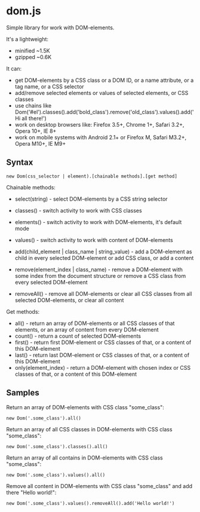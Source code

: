 dom.js
======

Simple library for work with DOM-elements.

It's a lightweight:
* minified ~1.5K
* gzipped ~0.6K

It can:
* get DOM-elements by a CSS class or a DOM ID, or a name attribute, or a tag name, or a CSS selector
* add/remove selected elements or values of selected elements, or CSS classes
* use chains like Dom('#el').classes().add('bold_class').remove('old_class').values().add('Hi all there!')
* work on desktop browsers like: Firefox 3.5+, Chrome 1+, Safari 3.2+, Opera 10+, IE 8+
* work on mobile systems with Android 2.1+ or Firefox M, Safari M3.2+, Opera M10+, IE M9+

Syntax
------

    new Dom(css_selector | element).[chainable methods].[get method]

Chainable methods:
* select(string) - select DOM-elements by a CSS string selector

* classes() - switch activity to work with CSS classes
* elements() - switch activity to work with DOM-elements, it's default mode
* values() - switch activity to work with content of DOM-elements

* add(child_element | class_name | string_value) - add a DOM-element as child in every selected DOM-element or add CSS class, or add a content
* remove(element_index | class_name) - remove a DOM-element with some index from the document structure or remove a CSS class from every selected DOM-element
* removeAll() - remove all DOM-elements or clear all CSS classes from all selected DOM-elements, or clear all content

Get methods:
* all() - return an array of DOM-elements or all CSS classes of that elements, or an array of content from every DOM-element
* count() -  return a count of selected DOM-elements
* first() - return first DOM-element or CSS classes of that, or a content of this DOM-element
* last() - return last DOM-element or CSS classes of that, or a content of this DOM-element
* only(element_index) - return a DOM-element with chosen index or CSS classes of that, or a content of this DOM-element

Samples
-------

Return an array of DOM-elements with CSS class "some_class":

    new Dom('.some_class').all()

Return an array of all CSS classes in DOM-elements with CSS class "some_class":

    new Dom('.some_class').classes().all()

Return an array of all contains in DOM-elements with CSS class "some_class":

    new Dom('.some_class').values().all()

Remove all content in DOM-elements with CSS class "some_class" and add there "Hello world!":

    new Dom('.some_class').values().removeAll().add('Hello world!')
